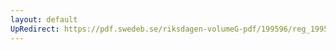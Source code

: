 ```yaml
---
layout: default
UpRedirect: https://pdf.swedeb.se/riksdagen-volumeG-pdf/199596/reg_199596/reg_199596_0135.pdf
---
```

